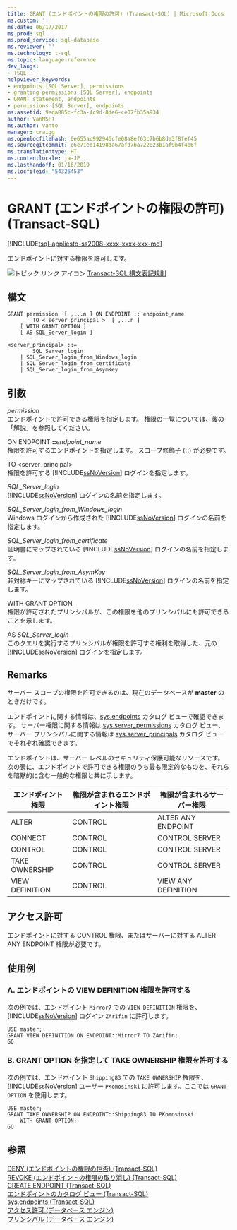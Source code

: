 ```yaml
---
title: GRANT (エンドポイントの権限の許可) (Transact-SQL) | Microsoft Docs
ms.custom: ''
ms.date: 06/17/2017
ms.prod: sql
ms.prod_service: sql-database
ms.reviewer: ''
ms.technology: t-sql
ms.topic: language-reference
dev_langs:
- TSQL
helpviewer_keywords:
- endpoints [SQL Server], permissions
- granting permissions [SQL Server], endpoints
- GRANT statement, endpoints
- permissions [SQL Server], endpoints
ms.assetid: 9eda885c-fc3a-4c9d-8de6-ce07fb35a934
author: VanMSFT
ms.author: vanto
manager: craigg
ms.openlocfilehash: 0e655ac992946cfe08a8ef63c7b6b8de3f8fef45
ms.sourcegitcommit: c6e71ed14198da67afd7ba722823b1af9b4f4e6f
ms.translationtype: HT
ms.contentlocale: ja-JP
ms.lasthandoff: 01/16/2019
ms.locfileid: "54326453"
---
```

# <a name="grant-endpoint-permissions-transact-sql"></a>GRANT (エンドポイントの権限の許可) (Transact-SQL)
[!INCLUDE[tsql-appliesto-ss2008-xxxx-xxxx-xxx-md](../../includes/tsql-appliesto-ss2008-xxxx-xxxx-xxx-md.md)]

  エンドポイントに対する権限を許可します。  

  
 ![トピック リンク アイコン](../../database-engine/configure-windows/media/topic-link.gif "トピック リンク アイコン") [Transact-SQL 構文表記規則](../../t-sql/language-elements/transact-sql-syntax-conventions-transact-sql.md)  
  
## <a name="syntax"></a>構文  
  
```  
GRANT permission  [ ,...n ] ON ENDPOINT :: endpoint_name  
        TO < server_principal >  [ ,...n ]  
    [ WITH GRANT OPTION ]  
    [ AS SQL_Server_login ]   
  
<server_principal> ::=   
        SQL_Server_login  
    | SQL_Server_login_from_Windows_login   
    | SQL_Server_login_from_certificate   
    | SQL_Server_login_from_AsymKey  
```  
  
## <a name="arguments"></a>引数  
 *permission*  
 エンドポイントで許可できる権限を指定します。 権限の一覧については、後の「解説」を参照してください。  
  
 ON ENDPOINT **::**_endpoint_name_  
 権限を許可するエンドポイントを指定します。 スコープ修飾子 (**::**) が必要です。  
  
 TO \<server_principal>  
 権限を許可する [!INCLUDE[ssNoVersion](../../includes/ssnoversion-md.md)] ログインを指定します。  
  
 *SQL_Server_login*  
 [!INCLUDE[ssNoVersion](../../includes/ssnoversion-md.md)] ログインの名前を指定します。  
  
 *SQL_Server_login_from_Windows_login*  
 Windows ログインから作成された [!INCLUDE[ssNoVersion](../../includes/ssnoversion-md.md)] ログインの名前を指定します。  
  
 *SQL_Server_login_from_certificate*  
 証明書にマップされている [!INCLUDE[ssNoVersion](../../includes/ssnoversion-md.md)] ログインの名前を指定します。  
  
 *SQL_Server_login_from_AsymKey*  
 非対称キーにマップされている [!INCLUDE[ssNoVersion](../../includes/ssnoversion-md.md)] ログインの名前を指定します。  
  
 WITH GRANT OPTION  
 権限が許可されたプリンシパルが、この権限を他のプリンシパルにも許可できることを示します。  
  
 AS *SQL_Server_login*  
 このクエリを実行するプリンシパルが権限を許可する権利を取得した、元の [!INCLUDE[ssNoVersion](../../includes/ssnoversion-md.md)] ログインを指定します。  
  
## <a name="remarks"></a>Remarks  
 サーバー スコープの権限を許可できるのは、現在のデータベースが **master** のときだけです。  
  
 エンドポイントに関する情報は、[sys.endpoints](../../relational-databases/system-catalog-views/sys-endpoints-transact-sql.md) カタログ ビューで確認できます。 サーバー権限に関する情報は [sys.server_permissions](../../relational-databases/system-catalog-views/sys-server-permissions-transact-sql.md) カタログ ビュー、サーバー プリンシパルに関する情報は [sys.server_principals](../../relational-databases/system-catalog-views/sys-server-principals-transact-sql.md) カタログ ビューでそれぞれ確認できます。  
  
 エンドポイントは、サーバー レベルのセキュリティ保護可能なリソースです。 次の表に、エンドポイントで許可できる権限のうち最も限定的なものを、それらを暗黙的に含む一般的な権限と共に示します。  
  
|エンドポイント権限|権限が含まれるエンドポイント権限|権限が含まれるサーバー権限|  
|-------------------------|------------------------------------|----------------------------------|  
|ALTER|CONTROL|ALTER ANY ENDPOINT|  
|CONNECT|CONTROL|CONTROL SERVER|  
|CONTROL|CONTROL|CONTROL SERVER|  
|TAKE OWNERSHIP|CONTROL|CONTROL SERVER|  
|VIEW DEFINITION|CONTROL|VIEW ANY DEFINITION|  
  
## <a name="permissions"></a>アクセス許可  
 エンドポイントに対する CONTROL 権限、またはサーバーに対する ALTER ANY ENDPOINT 権限が必要です。  
  
## <a name="examples"></a>使用例  
  
### <a name="a-granting-view-definition-permission-on-an-endpoint"></a>A. エンドポイントの VIEW DEFINITION 権限を許可する  
 次の例では、エンドポイント `Mirror7` での `VIEW DEFINITION` 権限を、[!INCLUDE[ssNoVersion](../../includes/ssnoversion-md.md)] ログイン `ZArifin` に許可します。  
  
```  
USE master;  
GRANT VIEW DEFINITION ON ENDPOINT::Mirror7 TO ZArifin;  
GO  
```  
  
### <a name="b-granting-take-ownership-permission-with-the-grant-option"></a>B. GRANT OPTION を指定して TAKE OWNERSHIP 権限を許可する  
 次の例では、エンドポイント `Shipping83` での `TAKE OWNERSHIP` 権限を、[!INCLUDE[ssNoVersion](../../includes/ssnoversion-md.md)] ユーザー `PKomosinski` に許可します。ここでは `GRANT OPTION` を使用します。  
  
```  
USE master;  
GRANT TAKE OWNERSHIP ON ENDPOINT::Shipping83 TO PKomosinski   
    WITH GRANT OPTION;  
GO  
```  
  
## <a name="see-also"></a>参照  
 [DENY (エンドポイントの権限の拒否) &#40;Transact-SQL&#41;](../../t-sql/statements/deny-endpoint-permissions-transact-sql.md)   
 [REVOKE (エンドポイントの権限の取り消し) &#40;Transact-SQL&#41;](../../t-sql/statements/revoke-endpoint-permissions-transact-sql.md)   
 [CREATE ENDPOINT &#40;Transact-SQL&#41;](../../t-sql/statements/create-endpoint-transact-sql.md)   
 [エンドポイントのカタログ ビュー &#40;Transact-SQL&#41;](../../relational-databases/system-catalog-views/endpoints-catalog-views-transact-sql.md)   
 [sys.endpoints &#40;Transact-SQL&#41;](../../relational-databases/system-catalog-views/sys-endpoints-transact-sql.md)   
 [アクセス許可 &#40;データベース エンジン&#41;](../../relational-databases/security/permissions-database-engine.md)   
 [プリンシパル &#40;データベース エンジン&#41;](../../relational-databases/security/authentication-access/principals-database-engine.md)  
  
  
